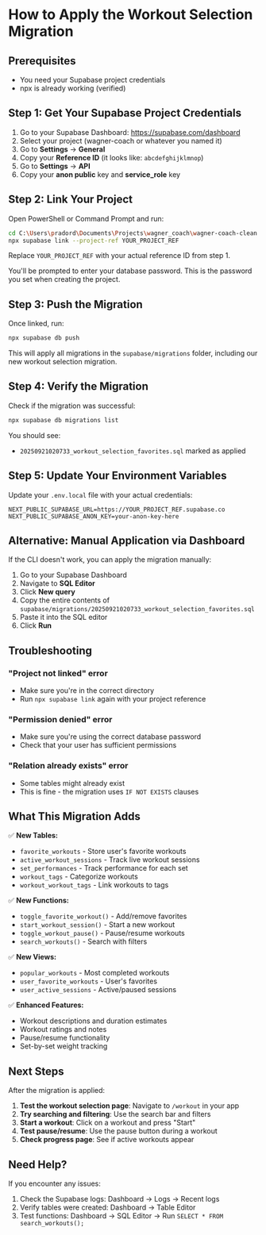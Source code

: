 # How to Apply the Workout Selection Migration

## Prerequisites
- You need your Supabase project credentials
- npx is already working (verified)

## Step 1: Get Your Supabase Project Credentials

1. Go to your Supabase Dashboard: https://supabase.com/dashboard
2. Select your project (wagner-coach or whatever you named it)
3. Go to **Settings** → **General**
4. Copy your **Reference ID** (it looks like: `abcdefghijklmnop`)
5. Go to **Settings** → **API**
6. Copy your **anon public** key and **service_role** key

## Step 2: Link Your Project

Open PowerShell or Command Prompt and run:

```bash
cd C:\Users\pradord\Documents\Projects\wagner_coach\wagner-coach-clean
npx supabase link --project-ref YOUR_PROJECT_REF
```

Replace `YOUR_PROJECT_REF` with your actual reference ID from step 1.

You'll be prompted to enter your database password. This is the password you set when creating the project.

## Step 3: Push the Migration

Once linked, run:

```bash
npx supabase db push
```

This will apply all migrations in the `supabase/migrations` folder, including our new workout selection migration.

## Step 4: Verify the Migration

Check if the migration was successful:

```bash
npx supabase db migrations list
```

You should see:
- `20250921020733_workout_selection_favorites.sql` marked as applied

## Step 5: Update Your Environment Variables

Update your `.env.local` file with your actual credentials:

```env
NEXT_PUBLIC_SUPABASE_URL=https://YOUR_PROJECT_REF.supabase.co
NEXT_PUBLIC_SUPABASE_ANON_KEY=your-anon-key-here
```

## Alternative: Manual Application via Dashboard

If the CLI doesn't work, you can apply the migration manually:

1. Go to your Supabase Dashboard
2. Navigate to **SQL Editor**
3. Click **New query**
4. Copy the entire contents of `supabase/migrations/20250921020733_workout_selection_favorites.sql`
5. Paste it into the SQL editor
6. Click **Run**

## Troubleshooting

### "Project not linked" error
- Make sure you're in the correct directory
- Run `npx supabase link` again with your project reference

### "Permission denied" error
- Make sure you're using the correct database password
- Check that your user has sufficient permissions

### "Relation already exists" error
- Some tables might already exist
- This is fine - the migration uses `IF NOT EXISTS` clauses

## What This Migration Adds

✅ **New Tables:**
- `favorite_workouts` - Store user's favorite workouts
- `active_workout_sessions` - Track live workout sessions
- `set_performances` - Track performance for each set
- `workout_tags` - Categorize workouts
- `workout_workout_tags` - Link workouts to tags

✅ **New Functions:**
- `toggle_favorite_workout()` - Add/remove favorites
- `start_workout_session()` - Start a new workout
- `toggle_workout_pause()` - Pause/resume workouts
- `search_workouts()` - Search with filters

✅ **New Views:**
- `popular_workouts` - Most completed workouts
- `user_favorite_workouts` - User's favorites
- `user_active_sessions` - Active/paused sessions

✅ **Enhanced Features:**
- Workout descriptions and duration estimates
- Workout ratings and notes
- Pause/resume functionality
- Set-by-set weight tracking

## Next Steps

After the migration is applied:

1. **Test the workout selection page**: Navigate to `/workout` in your app
2. **Try searching and filtering**: Use the search bar and filters
3. **Start a workout**: Click on a workout and press "Start"
4. **Test pause/resume**: Use the pause button during a workout
5. **Check progress page**: See if active workouts appear

## Need Help?

If you encounter any issues:
1. Check the Supabase logs: Dashboard → Logs → Recent logs
2. Verify tables were created: Dashboard → Table Editor
3. Test functions: Dashboard → SQL Editor → Run `SELECT * FROM search_workouts();`